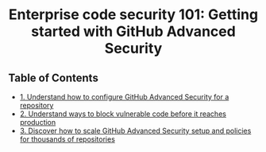 <h1 align="center">Enterprise code security 101: Getting started with GitHub Advanced Security</h1>

## Table of Contents
- [1. Understand how to configure GitHub Advanced Security for a repository](./1-understand-how-to-configure-github-advanced-security-for-a-repository.md)
- [2. Understand ways to block vulnerable code before it reaches production](./2-understand-ways-to-block-vulnerable-code-before-it-reaches-production.md)
- [3. Discover how to scale GitHub Advanced Security setup and policies for thousands of repositories](./3-discover-how-to-scale-github-advanced-security-setup-and-policies-for-thousands-of-repositories.md)
